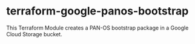 # terraform-google-panos-bootstrap
This Terraform Module creates a PAN-OS bootstrap package in a Google Cloud Storage bucket.
